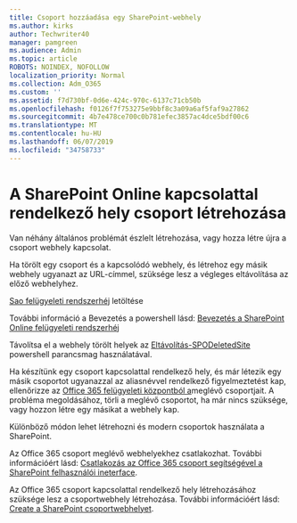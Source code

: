 ```yaml
---
title: Csoport hozzáadása egy SharePoint-webhely
ms.author: kirks
author: Techwriter40
manager: pamgreen
ms.audience: Admin
ms.topic: article
ROBOTS: NOINDEX, NOFOLLOW
localization_priority: Normal
ms.collection: Adm_O365
ms.custom: ''
ms.assetid: f7d730bf-0d6e-424c-970c-6137c71cb50b
ms.openlocfilehash: f0126f7f753275e9bbf8c3a09a6af5faf9a27862
ms.sourcegitcommit: 4b7e478ce700c0b781efec3857ac4dce5bdf00c6
ms.translationtype: MT
ms.contentlocale: hu-HU
ms.lasthandoff: 06/07/2019
ms.locfileid: "34758733"
---
```

# <a name="create-group-connected-site-in-sharepoint-online"></a>A SharePoint Online kapcsolattal rendelkező hely csoport létrehozása

Van néhány általános problémát észlelt létrehozása, vagy hozza létre újra a csoport webhely kapcsolat.

 Ha törölt egy csoport és a kapcsolódó webhely, és létrehoz egy másik webhely ugyanazt az URL-címmel, szüksége lesz a végleges eltávolítása az előző webhelyhez.

[Sao felügyeleti rendszerhéj](https://support.office.com/article/introduction-to-the-sharepoint-online-management-shell-c16941c3-19b4-4710-8056-34c034493429) letöltése

 További információ a Bevezetés a powershell lásd: [Bevezetés a SharePoint Online felügyeleti rendszerhéj](https://docs.microsoft.com/powershell/module/sharepoint-online/remove-sposite?view=sharepoint-ps)

Távolítsa el a webhely törölt helyek az [Eltávolítás-SPODeletedSite](https://docs.microsoft.com/powershell/module/sharepoint-online/remove-sposite?view=sharepoint-ps) powershell parancsmag használatával.

Ha készítünk egy csoport kapcsolattal rendelkező hely, és már létezik egy másik csoportot ugyanazzal az aliasnévvel rendelkező figyelmeztetést kap, ellenőrizze az [Office 365 felügyeleti központból a](https://admin.microsoft.com/Adminportal/Home?source=applauncher#/groups)meglévő csoportjait. A probléma megoldásához, törli a meglévő csoportot, ha már nincs szüksége, vagy hozzon létre egy másikat a webhely kap.

Különböző módon lehet létrehozni és modern csoportok használata a SharePoint.

Az Office 365 csoport meglévő webhelyekhez csatlakozhat. További információért lásd: [Csatlakozás az Office 365 csoport segítségével a SharePoint felhasználói ineterface](https://docs.microsoft.com/sharepoint/dev/transform/modernize-connect-to-office365-group#connect-an-office-365-group-using-the-sharepoint-user-interface).

Az Office 365 csoport kapcsolattal rendelkező hely létrehozásához szüksége lesz a csoportwebhely létrehozása. További információért lásd: [Create a SharePoint csoportwebhelyet](https://support.office.com/article/create-a-team-site-in-sharepoint-ef10c1e7-15f3-42a3-98aa-b5972711777d).

